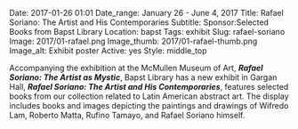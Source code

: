 Date: 2017-01-26 01:01 
Date_range: January 26 - June 4, 2017
Title: Rafael Soriano: The Artist and His Contemporaries
Subtitle:
Sponsor:Selected Books from Bapst Library
Location: bapst
Tags: exhibit
Slug: rafael-soriano
Image: 2017/01-rafael.png
Image_thumb: 2017/01-rafael-thumb.png
Image_alt: Exhibit poster
Active: yes
Style: middle_top

Accompanying the exhibition at the McMullen Museum of Art, <strong><em>Rafael Soriano: The Artist as Mystic</strong></em>, Bapst Library has a new exhibit in Gargan Hall, <strong><em>Rafael Soriano: The Artist and His Contemporaries</em></strong>, features selected books from our collection related to Latin American abstract art.  The display includes books and images depicting the paintings and drawings of Wifredo Lam, Roberto Matta, Rufino Tamayo, and Rafael Soriano himself. 